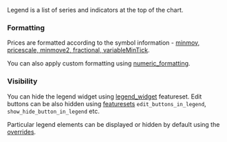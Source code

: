 Legend is a list of series and indicators at the top of the chart.

### Formatting

Prices are formatted according to the symbol information - [minmov, pricescale, minmove2, fractional, variableMinTick](Symbology#minmov-pricescale-minmove2-fractional-variablemintick).

You can also apply custom formatting using [numeric_formatting](Widget-Constructor#numeric_formatting).

### Visibility

You can hide the legend widget using [legend_widget](Featuresets) featureset. Edit buttons can be also hidden using [featuresets](Featuresets) `edit_buttons_in_legend`, `show_hide_button_in_legend` etc.

Particular legend elements can be displayed or hidden by default using the [overrides](Widget-Constructor#overrides).
